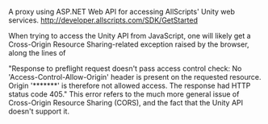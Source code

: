 A proxy using ASP.NET Web API for accessing AllScripts' Unity web services. http://developer.allscripts.com/SDK/GetStarted

When trying to access the Unity API from JavaScript, one will likely get a Cross-Origin Resource Sharing-related exception raised by the browser, along the lines of

"Response to preflight request doesn't pass access control check: No 'Access-Control-Allow-Origin' header is present on the requested resource. Origin '*******' is therefore not allowed access. The response  had HTTP status code 405."
This error refers to the much more general issue of Cross-Origin Resource Sharing (CORS), and the fact that the Unity API doesn't support it.